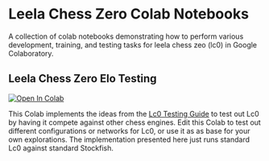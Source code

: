 # Leela Chess Zero Colab Notebooks

A collection of colab notebooks demonstrating how to perform various development, training, and testing tasks for leela chess zeo (lc0) in Google Colaboratory.

## Leela Chess Zero Elo Testing

<a href="https://colab.research.google.com/github/chanind/lc0_elo_testing/blob/main/Lc0_Elo_Testing.ipynb" target="_parent"><img src="https://colab.research.google.com/assets/colab-badge.svg" alt="Open In Colab"/></a>

This Colab implements the ideas from the [Lc0 Testing Guide](https://lczero.org/dev/wiki/testing-guide/) to test out Lc0 by having it compete against other chess engines. Edit this Colab to test out different configurations or networks for Lc0, or use it as as base for your own explorations. The implementation presented here just runs standard Lc0 against standard Stockfish.
